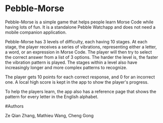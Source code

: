 # Pebble-Morse

Pebble-Morse is a simple game that helps people learn Morse Code while having lots of fun. It is a standalone Pebble Watchapp and does not need a mobile companion application.

Pebble-Morse has 3 levels of difficulty, each having 10 stages. At each stage, the player receives a series of vibrations, representing either a letter, a word, or an expression in Morse Code. The player will then try to select the correct answer from a list of 3 options.
The harder the level is, the faster the vibration pattern is played. The stages within a level also have increasingly longer and more complex patterns to recognize. 

The player gets 10 points for each correct response, and 0 for an incorrect one.
A local high score is kept in the app to show the player's progress.

To help the players learn, the app also has a reference page that shows the pattern for every letter in the English alphabet.

#Authors

Ze Qian Zhang, Mathieu Wang, Cheng Gong
